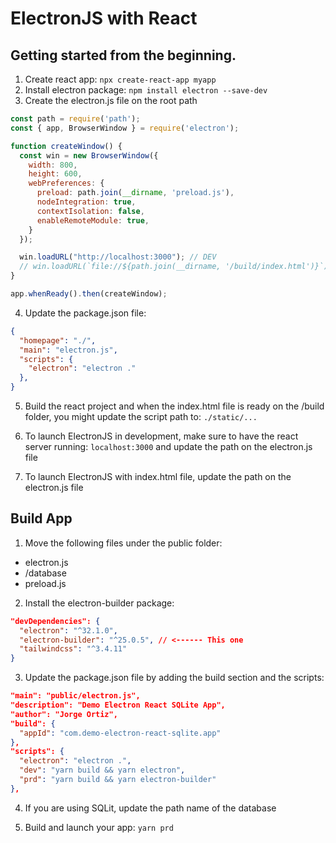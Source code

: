 # ElectronJS with React

## Getting started from the beginning.

1. Create react app: `npx create-react-app myapp`
2. Install electron package: `npm install electron --save-dev`
3. Create the electron.js file on the root path

```js
const path = require('path');
const { app, BrowserWindow } = require('electron');

function createWindow() {
  const win = new BrowserWindow({
    width: 800,
    height: 600,
    webPreferences: {
      preload: path.join(__dirname, 'preload.js'),
      nodeIntegration: true,
      contextIsolation: false,
      enableRemoteModule: true,
    }
  });

  win.loadURL("http://localhost:3000"); // DEV
  // win.loadURL(`file://${path.join(__dirname, '/build/index.html')}`); // PRD
}

app.whenReady().then(createWindow);
```

4. Update the package.json file:

```json
{
  "homepage": "./",
  "main": "electron.js",
  "scripts": {
    "electron": "electron ."
  },
}
```

5. Build the react project and when the index.html file is ready on the /build folder, you might update the script path to: `./static/...`

6. To launch ElectronJS in development, make sure to have the react server running: `localhost:3000` and update the path on the electron.js file

7. To launch ElectronJS with index.html file, update the path on the electron.js file

## Build App

1. Move the following files under the public folder:
  - electron.js
  - /database
  - preload.js

2. Install the electron-builder package: 

```json
"devDependencies": {
  "electron": "^32.1.0",
  "electron-builder": "^25.0.5", // <------ This one
  "tailwindcss": "^3.4.11"
}
```

3. Update the package.json file by adding the build section and the scripts:

```json
"main": "public/electron.js",
"description": "Demo Electron React SQLite App",
"author": "Jorge Ortiz",
"build": {
  "appId": "com.demo-electron-react-sqlite.app"
},
"scripts": {
  "electron": "electron .",
  "dev": "yarn build && yarn electron",
  "prd": "yarn build && yarn electron-builder"
},
```

4. If you are using SQLit, update the path name of the database

5. Build and launch your app: `yarn prd`
